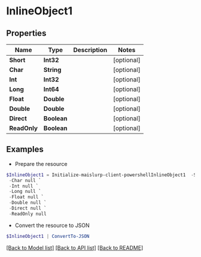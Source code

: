 # InlineObject1
## Properties

Name | Type | Description | Notes
------------ | ------------- | ------------- | -------------
**Short** | **Int32** |  | [optional] 
**Char** | **String** |  | [optional] 
**Int** | **Int32** |  | [optional] 
**Long** | **Int64** |  | [optional] 
**Float** | **Double** |  | [optional] 
**Double** | **Double** |  | [optional] 
**Direct** | **Boolean** |  | [optional] 
**ReadOnly** | **Boolean** |  | [optional] 

## Examples

- Prepare the resource
```powershell
$InlineObject1 = Initialize-maislurp-client-powershellInlineObject1  -Short null `
 -Char null `
 -Int null `
 -Long null `
 -Float null `
 -Double null `
 -Direct null `
 -ReadOnly null
```

- Convert the resource to JSON
```powershell
$InlineObject1 | ConvertTo-JSON
```

[[Back to Model list]](../README#documentation-for-models) [[Back to API list]](../README#documentation-for-api-endpoints) [[Back to README]](../README)

